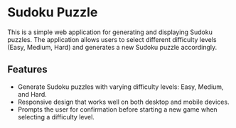 # Sudoku Puzzle

This is a simple web application for generating and displaying Sudoku puzzles. The application allows users to select different difficulty levels (Easy, Medium, Hard) and generates a new Sudoku puzzle accordingly.

## Features

- Generate Sudoku puzzles with varying difficulty levels: Easy, Medium, and Hard.
- Responsive design that works well on both desktop and mobile devices.
- Prompts the user for confirmation before starting a new game when selecting a difficulty level.

